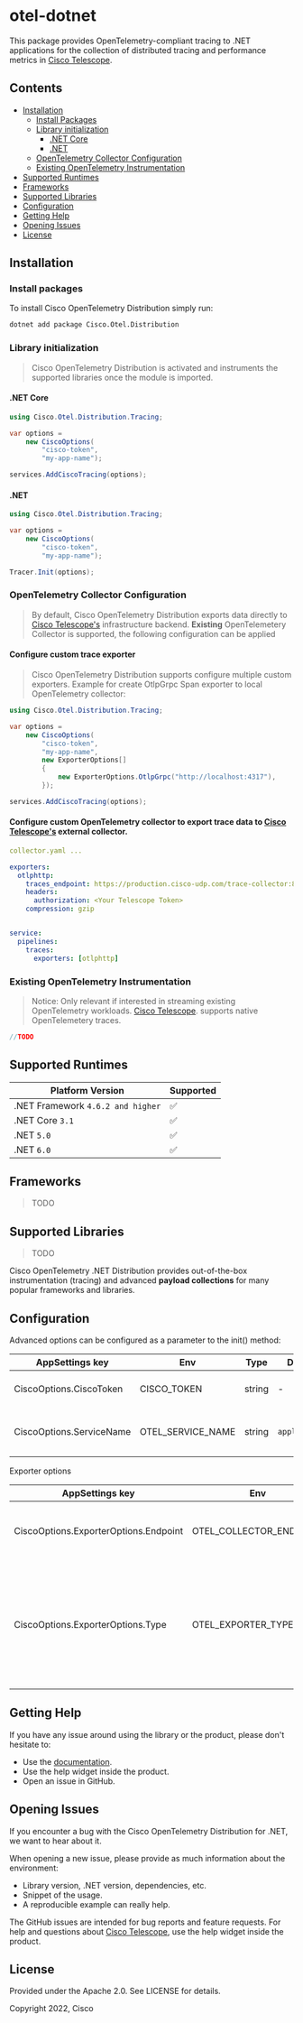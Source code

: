 # otel-dotnet

This package provides OpenTelemetry-compliant tracing to .NET applications for the collection of distributed tracing and performance metrics in [Cisco Telescope](https://console.telescope.app/?utm_source=github).

## Contents

- [Installation](#installation)
    - [Install Packages](#install-packages)
    - [Library initialization](#library-initialization)
        - [.NET Core](#.NET-core)
        - [.NET](#.NET)
    - [OpenTelemetry Collector Configuration](#opentelemetry-collector-configuration)
    - [Existing OpenTelemetry Instrumentation](#existing-opentelemetry-instrumentation)
- [Supported Runtimes](#supported-runtimes)
- [Frameworks](#frameworks)
- [Supported Libraries](#supported-libraries)
- [Configuration](#configuration)
- [Getting Help](#getting-help)
- [Opening Issues](#opening-issues)
- [License](#license)

## Installation

### Install packages

To install Cisco OpenTelemetry Distribution simply run:

```sh
dotnet add package Cisco.Otel.Distribution
```

### Library initialization

> Cisco OpenTelemetry Distribution is activated and instruments the supported libraries once the module is imported.

#### .NET Core

```c#
using Cisco.Otel.Distribution.Tracing;

var options = 
    new CiscoOptions(
        "cisco-token",
        "my-app-name");

services.AddCiscoTracing(options);
```

#### .NET

```c#
using Cisco.Otel.Distribution.Tracing;

var options = 
    new CiscoOptions(
        "cisco-token",
        "my-app-name");

Tracer.Init(options);
```

### OpenTelemetry Collector Configuration

> By default, Cisco OpenTelemetry Distribution exports data directly to [Cisco Telescope's](https://console.telescope.app/?utm_source=github) infrastructure backend.
> **Existing** OpenTelemetery Collector is supported, the following configuration can be applied

#### Configure custom trace exporter

> Cisco OpenTelemetry Distribution supports configure multiple custom exporters.
> Example for create OtlpGrpc Span exporter to local OpenTelemetry collector:

```c#
using Cisco.Otel.Distribution.Tracing;

var options =
    new CiscoOptions(
        "cisco-token",
        "my-app-name",
        new ExporterOptions[]
        {
            new ExporterOptions.OtlpGrpc("http://localhost:4317"),
        });

services.AddCiscoTracing(options);
```

#### Configure custom OpenTelemetry collector to export trace data to [Cisco Telescope's](https://console.telescope.app/?utm_source=github) external collector.

```yaml
collector.yaml ...

exporters:
  otlphttp:
    traces_endpoint: https://production.cisco-udp.com/trace-collector:80
    headers:
      authorization: <Your Telescope Token>
    compression: gzip


service:
  pipelines:
    traces:
      exporters: [otlphttp]
```

### Existing OpenTelemetry Instrumentation

> Notice: Only relevant if interested in streaming existing OpenTelemetry workloads.
> [Cisco Telescope](https://console.telescope.app/?utm_source=github). supports native OpenTelemetery traces.

```c#
//TODO
```

## Supported Runtimes

| Platform Version                  | Supported |
|-----------------------------------| --------- |
| .NET Framework `4.6.2 and higher` | ✅        |
| .NET Core `3.1`                   | ✅        |
| .NET `5.0`                        | ✅        |
| .NET `6.0`                        | ✅        |

## Frameworks

> TODO

## Supported Libraries

> TODO

Cisco OpenTelemetry .NET Distribution provides out-of-the-box instrumentation (tracing) and advanced **payload collections** for many popular frameworks and libraries.

## Configuration

Advanced options can be configured as a parameter to the init() method:

| AppSettings key | Env                    | Type    | Default       | Description                                                       |
|-----------------| ---------------------- | ------- | ------------- | ----------------------------------------------------------------- |
| CiscoOptions.CiscoToken      | CISCO_TOKEN            | string  | -             | Cisco account token                                               |
| CiscoOptions.ServiceName     | OTEL_SERVICE_NAME      | string  | `application` | Application name that will be set for traces                      |

Exporter options

| AppSettings key         | Env                     | Type                | Default                                               | Description                                                                                                                     |
| ----------------- | ----------------------- | ------------------- | ----------------------------------------------------- |---------------------------------------------------------------------------------------------------------------------------------|
| CiscoOptions.ExporterOptions.Endpoint | OTEL_COLLECTOR_ENDPOINT | string              | `http://localhost:4317` | The address of the trace collector to send traces to                                                                            |
| CiscoOptions.ExporterOptions.Type              | OTEL_EXPORTER_TYPE      | string              | `otlp-grpc`                                           | The exporter type to use. Multiple exporter options available via IConfiguration instances and Init function. See example below |

## Getting Help

If you have any issue around using the library or the product, please don't hesitate to:

- Use the [documentation](https://docs.telescope.com).
- Use the help widget inside the product.
- Open an issue in GitHub.

## Opening Issues

If you encounter a bug with the Cisco OpenTelemetry Distribution for .NET, we want to hear about it.

When opening a new issue, please provide as much information about the environment:

- Library version, .NET version, dependencies, etc.
- Snippet of the usage.
- A reproducible example can really help.

The GitHub issues are intended for bug reports and feature requests.
For help and questions about [Cisco Telescope](https://console.telescope.app/?utm_source=github), use the help widget inside the product.

## License

Provided under the Apache 2.0. See LICENSE for details.

Copyright 2022, Cisco
